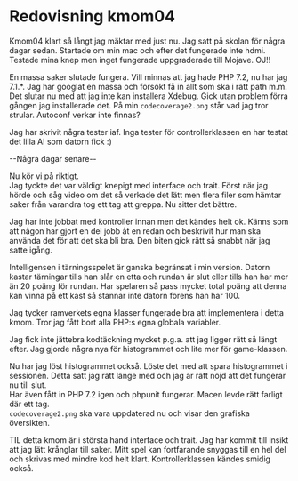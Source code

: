 ---
---
Redovisning kmom04
=========================

Kmom04 klart så långt jag mäktar med just nu.
Jag satt på skolan för några dagar sedan. Startade om min mac och efter det fungerade inte hdmi. Testade mina knep men inget fungerade uppgraderade till Mojave. OJ!!

En massa saker slutade fungera. Vill minnas att jag hade PHP 7.2, nu har jag 7.1.*. Jag har googlat en massa och försökt få in allt som ska i rätt path m.m. Det slutar nu med att jag inte kan installera Xdebug. Gick utan problem förra gången jag installerade det. På min `codecoverage2.png` står vad jag tror strular. Autoconf verkar inte finnas?

Jag har skrivit några tester iaf. Inga tester för controllerklassen en har testat det lilla AI som datorn fick :)

--Några dagar senare--

Nu kör vi på riktigt.  
Jag tyckte det var väldigt knepigt med interface och trait. Först när jag hörde och såg video om det så verkade det lätt men flera filer som hämtar saker från varandra tog ett tag att greppa. Nu sitter det bättre.

Jag har inte jobbat med kontroller innan men det kändes helt ok. Känns som att någon har gjort en del jobb åt en redan och beskrivit hur man ska använda det för att det ska bli bra. Den biten gick rätt så snabbt när jag satte igång.

Intelligensen i tärningsspelet är ganska begränsat i min version. Datorn kastar tärningar tills han slår en etta och rundan är slut eller tills han har mer än 20 poäng för rundan. Har spelaren så pass mycket total poäng att denna kan vinna på ett kast så stannar inte datorn förens han har 100.

Jag tycker ramverkets egna klasser fungerade bra att implementera i detta kmom. Tror jag fått bort alla PHP:s egna globala variabler.

Jag fick inte jättebra kodtäckning mycket p.g.a. att jag ligger rätt så längt efter. Jag gjorde några nya för histogrammet och lite mer för game-klassen.

Nu har jag löst histogrammet också. Löste det med att spara histogrammet i sessionen. Detta satt jag rätt länge med och jag är rätt nöjd att det fungerar nu till slut.  
Har även fått in PHP 7.2 igen och phpunit fungerar. Macen levde rätt farligt där ett tag.  
`codecoverage2.png` ska vara uppdaterad nu och visar den grafiska översikten.

TIL detta kmom är i största hand interface och trait. Jag har kommit till insikt att jag lätt krånglar till saker. Mitt spel kan fortfarande snyggas till en hel del och skrivas med mindre kod helt klart. Kontrollerklassen kändes smidig också.
